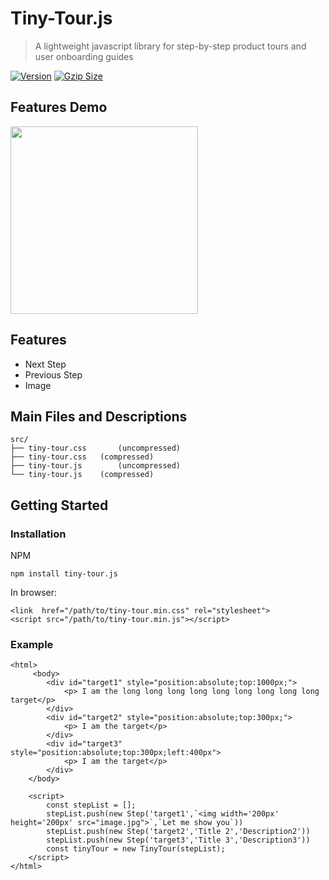 # Tiny-Tour.js
> A lightweight javascript library for step-by-step product tours and user onboarding guides

[![Version](https://img.shields.io/npm/v/tiny-tour.js.svg)](https://www.npmjs.com/package/tiny-tour.js) 
[![Gzip Size](https://img.shields.io/bundlephobia/minzip/tiny-tour.js.svg)](https://unpkg.com/tinyview.js@1.0.3/tiny-tour.min.js)

## Features Demo
<img src="https://github.com/jacksonCV1114/TinyView/blob/main/Demo.gif" width="300"/>


## Features
* Next Step
* Previous Step
* Image

## Main Files and Descriptions
```
src/
├── tiny-tour.css       (uncompressed)
├── tiny-tour.css   (compressed)
├── tiny-tour.js        (uncompressed)
└── tiny-tour.js    (compressed)
```

## Getting Started

### Installation

NPM
```
npm install tiny-tour.js
```
In browser:
```
<link  href="/path/to/tiny-tour.min.css" rel="stylesheet">
<script src="/path/to/tiny-tour.min.js"></script>
```
### Example
```
<html>
     <body>
        <div id="target1" style="position:absolute;top:1000px;">
            <p> I am the long long long long long long long long long target</p>
        </div>  
        <div id="target2" style="position:absolute;top:300px;">
            <p> I am the target</p>
        </div>  
        <div id="target3" style="position:absolute;top:300px;left:400px">
            <p> I am the target</p>
        </div>  
    </body>
  
    <script>
        const stepList = [];
        stepList.push(new Step('target1',`<img width='200px' height='200px' src="image.jpg">`,`Let me show you`))
        stepList.push(new Step('target2','Title 2','Description2'))
        stepList.push(new Step('target3','Title 3','Description3'))
        const tinyTour = new TinyTour(stepList);
    </script>
</html>
```


